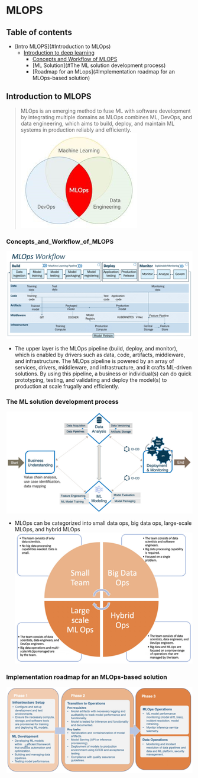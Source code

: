 # MLOPS

## Table of contents
* [Intro MLOPS](#Introduction to MLOps)
  * [Introduction to deep learning](#Intro)
      * [Concepts and Workflow of MLOPS](#Concepts_and_Workflow_of_MLOPS)
      * [ML Solution](#The ML solution development process)
      * [Roadmap for an MLops](#Implementation roadmap for an MLOps-based solution)

## Introduction to MLOPS

> MLOps is an emerging method to fuse ML with software development by integrating multiple domains as MLOps combines ML, DevOps, and data engineering, which aims to build, deploy, and maintain ML systems in production reliably and efficiently. 
 ![](/images/1.jpg)

### Concepts_and_Workflow_of_MLOPS
 ![](/images/2.jpg)
 - The upper layer is the MLOps pipeline (build, deploy, and monitor), which is enabled by drivers such as data, code, artifacts, middleware, and infrastructure. The MLOps pipeline is powered by an array of services, drivers, middleware, and infrastructure, and it crafts ML-driven solutions. By using this pipeline, a business or individual(s) can do quick prototyping, testing, and validating and deploy the model(s) to production at scale frugally and efficiently.
 ### The ML solution development process
  ![](/images/3.jpg)
 - MLOps can be categorized into small data ops, big data ops, large-scale MLOps, and hybrid MLOps 
  ![](/images/4.jpg)
 ### Implementation roadmap for an MLOps-based solution
 ![](/images/5.jpg)
 
